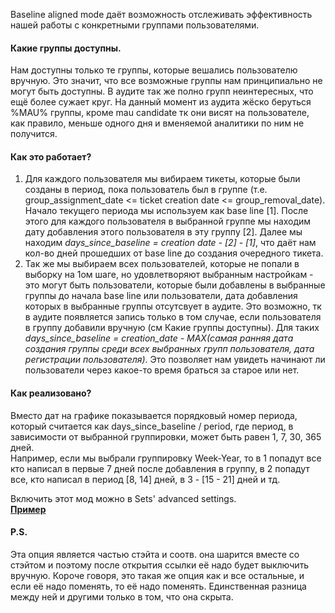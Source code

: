 Baseline aligned mode даёт возможность отслеживать эффективность нашей работы с конкретными группами пользователями.
#### Какие группы доступны.
Нам доступны только те группы, которые вешались пользователю вручную. Это значит, что все возможные группы нам принципиально не могут быть доступны. В аудите так же полно групп неинтересных, что ещё более сужает круг. На данный момент из аудита жёско беруться %MAU% группы, кроме mau candidate тк они висят на пользователе, как правило, меньше одного дня и вменяемой аналитики по ним не получится.
#### Как это работает?
1. Для каждого пользователя мы вибираем тикеты, которые были созданы в период, пока пользователь был в группе (т.е. group_assignment_date <= ticket creation date <= group_removal_date).<br>
 Начало текущего периода мы используем как base line [1].
 После этого для каждого пользователя в выбранной группе мы находим дату добавления этого пользователя в эту группу [2].
 Далее мы находим <i>days_since_baseline = creation date - [2] - [1]</i>, что даёт нам кол-во дней прошедших от base line до создания очередного тикета.
2. Так же мы выбираем всех пользователей, которые не попали в выборку на 1ом шаге, но удовлетворяют выбранным настройкам - это могут быть пользователи, которые были добавлены в выбранные группы до начала base line или пользователи, дата добавления которых в выбранные группы отсутсвует в аудите. Это возможно, тк в аудите появляется запись только в том случае, если пользователя в группу добавили вручную (см Какие группы доступны). Для таких <i>days_since_baseline = creation_date - MAX(самая ранняя дата создания группы среди всех выбранных групп пользователя, дата регистрации пользователя)</i>.
Это позволяет нам увидеть начинают ли пользователи через какое-то время браться за старое или нет.

#### Как реализовано?
Вместо дат на графике показывается порядковый номер периода, который считается как days_since_baseline / period, где период, в зависимости от выбранной группировки, может быть равен 1, 7, 30, 365 дней.<br>
Например, если мы выбрали группировку Week-Year, то в 1 попадут все кто написал в первые 7 дней после добавления в группу, в 2 попадут все, кто написал в период [8, 14] дней, в 3 - [15 - 21] дней и тд.

Включить этот мод можно в Sets' advanced settings.<br> 
[<b>Пример</b>](http://support.corp.com/CustomersActivity/f9f33402796004f0016032527fdd9138)<br>
#### P.S.
Эта опция является частью стэйта и соотв. она шарится вместе со стэйтом и поэтому после открытия ссылки её надо будет выключить вручную. Короче говоря, это такая же опция как и все остальные, и если её надо поменять, то её надо поменять. Единственная разница между ней и другими только в том, что она скрыта.